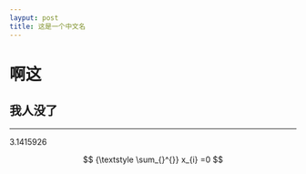 ```yaml
---
layput: post
title: 这是一个中文名
---
```



# 啊这

## 我人没了

***
3.1415926

$$ {\textstyle \sum_{}^{}} x_{i} =0 $$
